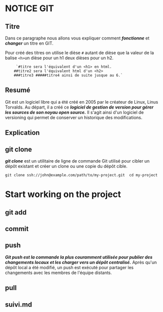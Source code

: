 # NOTICE GIT

##  Titre
Dans ce paragraphe nous allons vous expliquer comment __*fonctionne*__ et __*changer*__ un titre en GIT.

Pour créé des titres on utilise le dièse `#`  autant de dièse que la valeur de la balise  `<h>`un dièse pour un h1 deux dièses pour un h2. 
 		
 		
 		 `#titre sera l'équivalent d'un <h1> en html.
  		##titre2 sera l'équivalent html d'un <h2>
  		###titre3 #####titre4 ainsi de suite jusque au 6.`

## Resumé
Git est un logiciel libre qui a été créé en 2005 par le créateur de Linux, Linus Torvalds. Au départ, il a créé ce <em><strong>logiciel de gestion de version pour gérer les sources de son noyau open source.</em></strong> Il s'agit ainsi d'un logiciel de versioning qui permet de conserver un historique des modifications.
##  Explication
##  git clone
__*git clone*__ est un utilitaire de ligne de commande Git utilisé pour cibler un dépôt existant et créer un clone ou une copie du dépôt cible.


   `git clone ssh://john@example.com/path/to/my-project.git 
   cd my-project `
   
   
# Start working on the project
##  git add
##  commit
##  push
__*Git push est la commande la plus couramment utilisée pour publier des changements locaux et les charger vers un dépôt centralisé.*__ Après qu'un dépôt local a été modifié, un push est exécuté pour partager les changements avec les membres de l'équipe distants.
##  pull
##  suivi.md

